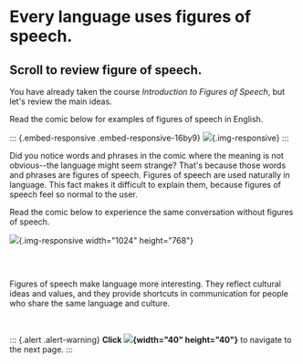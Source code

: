 # Every language uses figures of speech.

## Scroll to review figure of speech.

You have already taken the course *Introduction to Figures of
Speech*, but let\'s review the main ideas. 

Read the comic below for examples of figures of speech in English.

::: {.embed-responsive .embed-responsive-16by9}
![](/courses/JUSTINTIMEMODULEMETAPHORS/document/images/Figure-of-Speech-Comic-Strip_1.png){.img-responsive}
:::

Did you notice words and phrases in the comic where the meaning is not
obvious\--the language might seem strange? That\'s because those words
and phrases are figures of speech. Figures of speech are used naturally
in language. This fact makes it difficult to explain them, because
figures of speech feel so normal to the user. 

Read the comic below to experience the same conversation without figures
of speech.

![](/courses/JUSTINTIMEMODULEMETAPHORS/document/images/Plain-English-Comic-Strip.png){.img-responsive
width="1024" height="768"}

###  

Figures of speech make language more interesting. They reflect cultural
ideas and values, and they provide shortcuts in communication for people
who share the same language and culture.

 

::: {.alert .alert-warning}
**Click
![](/courses/JUSTINTIMEMODULEMETAPHORS/document/images/forward-arrow-icon.png){width="40"
height="40"}** to navigate to the next page.
:::
